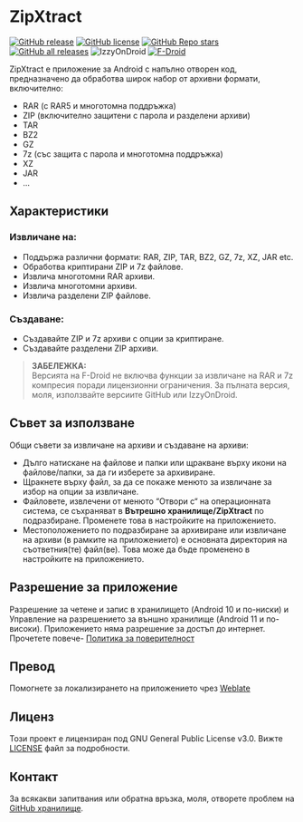 # ZipXtract

[![GitHub release](https://img.shields.io/github/v/release/WirelessAlien/ZipXtract)](https://github.com/WirelessAlien/ZipXtract/releases/latest)
[![GitHub license](https://img.shields.io/github/license/WirelessAlien/ZipXtract)](https://github.com/WirelessAlien/ZipXtract/blob/master/License)
[![GitHub Repo stars](https://img.shields.io/github/stars/WirelessAlien/ZipXtract)](https://img.shields.io/github/stars/WirelessAlien/ZipXtract)
[![GitHub all releases](https://img.shields.io/github/downloads/WirelessAlien/ZipXtract/total)](https://img.shields.io/github/downloads/WirelessAlien/ZipXtract/total)
![IzzyOnDroid](https://img.shields.io/endpoint?url=https://apt.izzysoft.de/fdroid/api/v1/shield/com.wirelessalien.zipxtract)
[![F-Droid](https://img.shields.io/f-droid/v/com.wirelessalien.zipxtract?logo=F-Droid)](https://f-droid.org/packages/com.wirelessalien.zipxtract)

<p style="text-align: left;">ZipXtract е приложение за Android с напълно отворен код, предназначено да обработва широк набор от архивни формати, включително:</p>
<ul>
<li>RAR (с RAR5 и многотомна поддръжка)</li>
<li>ZIP (включително защитени с парола и разделени архиви)</li>
<li>TAR</li>
<li>BZ2</li>
<li>GZ</li>
<li>7z (със защита с парола и многотомна поддръжка)</li>
<li>XZ</li>
<li>JAR</li>
<li>...</li>
</ul>

<h2>Характеристики</h2>

<h3>Извличане на:</h3>
<ul>
<li>Поддържа различни формати: RAR, ZIP, TAR, BZ2, GZ, 7z, XZ, JAR etc.</li>
<li>Обработва криптирани ZIP и 7z файлове.</li>
<li>Извлича многотомни RAR архиви.</li>
<li>Извлича многотомни архиви.</li>
<li>Извлича разделени ZIP файлове.</li>
</ul>

<h3>Създаване:</h3>
<ul>
<li>Създавайте ZIP и 7z архиви с опции за криптиране.</li>
<li>Създавайте разделени ZIP архиви.</li>
</ul>

<blockquote>
<p><strong>ЗАБЕЛЕЖКА:</strong><br />
Версията на F-Droid не включва функции за извличане на RAR и 7z компресия поради лицензионни ограничения. За пълната версия, моля, използвайте версиите GitHub или IzzyOnDroid.</p>
</blockquote>

<h2>Съвет за използване</h2>
<p>Общи съвети за извличане на архиви и създаване на архиви:</p>
<ul>
<li>Дълго натискане на файлове и папки или щракване върху икони на файлове/папки, за да ги изберете за архивиране.</li>
<li>Щракнете върху файл, за да се покаже менюто за извличане за избор на опции за извличане.</li>
<li>Файловете, извлечени от менюто “Отвори с“ на операционната система, се съхраняват в <strong>Вътрешно хранилище/ZipXtract</strong> по подразбиране. Променете това в настройките на приложението.</li>
<li>Местоположението по подразбиране за архивиране или извличане на архиви (в рамките на приложението) е основната директория на съответния(те) файл(ве). Това може да бъде променено в настройките на приложението.</li>
</ul>

<h2>Разрешение за приложение</h2>
<p>Разрешение за четене и запис в хранилището (Android 10 и по-ниски) и Управление на разрешението за външно хранилище (Android 11 и по-високи). Приложението няма разрешение за достъп до интернет. Прочетете повече- <a href="https://sites.google.com/view/privacy-policy-zipxtract/home">Политика за поверителност</a></p>

<h2>Превод</h2>
<p>
Помогнете за локализирането на приложението чрез&nbsp;<a href="https://hosted.weblate.org/engage/zipxtract/">Weblate
</a>
</p>

<h2>Лиценз</h2>
<p>Този проект е лицензиран под GNU General Public License v3.0. Вижте <a href="https://github.com/WirelessAlien/ZipXtract/blob/master/LICENSE">LICENSE</a> файл за подробности.</p>

<h2>Контакт</h2>
<p>За всякакви запитвания или обратна връзка, моля, отворете проблем на <a href="https://github.com/WirelessAlien/ZipXtract/issues">GitHub хранилище</a>.</p>
